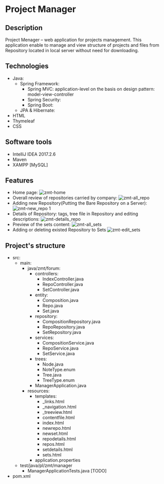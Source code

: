 # Project Manager
## Description
Project Menager – web application for projects management. This application enable to manage and view structure of projects and files from Repository located in local server without need for downloading.
## Technologies
- Java:
  - Spring Framework:
    - Spring MVC: application-level on the basis on design pattern: model-view-controller
    - Spring Security:
    - Spring Boot:
  - JPA & Hibernate:
- HTML
- Thymeleaf
- CSS

## Software tools
- IntelliJ IDEA 2017.2.6
- Maven
- XAMPP [MySQL]

## Features
- Home page: ![zmt-home](https://user-images.githubusercontent.com/36785400/40976193-94a0a514-68cd-11e8-99c9-b7b2e35d5862.jpg)
- Overall review of repositories carried by company: ![zmt-all_repo](https://user-images.githubusercontent.com/36785400/40979338-d69f0804-68d5-11e8-8974-a648cba88b9b.jpg)
- Adding new Repository(Putting the Bare Repository on a Server): ![zmt-new_repo 1](https://user-images.githubusercontent.com/36785400/40982021-996cd4aa-68dc-11e8-960b-2ded57a0c501.jpg)
- Details of Repository: tags, tree file in Repository and editing descriptions: ![zmt-details_repo](https://user-images.githubusercontent.com/36785400/40982293-326aa290-68dd-11e8-8654-55e0232a6603.jpg)
- Preview of the sets content: ![zmt-all_sets](https://user-images.githubusercontent.com/36785400/40982210-fa7a2252-68dc-11e8-9a1b-7641ce8a8e2d.jpg)
- Adding or deleting existed Repository to Sets ![zmt-edit_sets](https://user-images.githubusercontent.com/36785400/40982095-bcaac116-68dc-11e8-9b90-1920fa09c213.jpg)

## Project's structure
- src:
  - main:
    - java/zmt/forum:
      - controllers:
        - IndexController.java
        - RepoController.java
        - SetController.java
      - entity:
        - Composition.java
        - Repo.java
        - Set.java
      - repository:
        - CompositionRepository.java
        - RepoRepository.java
        - SetRepository.java
      - services:
        - CompositionService.java
        - RepoService.java
        - SetService.java
      - trees:
        - Node.java
        - NoteType.enum
        - Tree.java
        - TreeType.enum
      - ManagerApplication.java
    - resources:
      - templates:
        - _links.html
        - _navigation.html
        - _treeview.html
        - contentfile.html
        - index.html
        - newrepo.html
        - newset.html
        - repodetails.html
        - repos.html
        - setdetails.html
        - sets.html
      - application.properties
  - test/java/pl/zmt/manager
    - ManagerApplicationTests.java [TODO]
- pom.xml